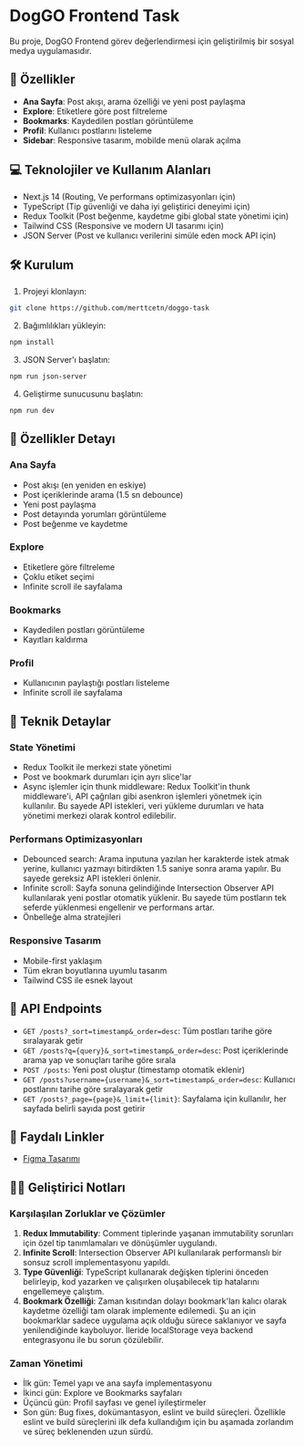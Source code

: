 # DogGO Frontend Task

Bu proje, DogGO Frontend görev değerlendirmesi için geliştirilmiş bir sosyal medya uygulamasıdır.

## 🚀 Özellikler

-   **Ana Sayfa**: Post akışı, arama özelliği ve yeni post paylaşma
-   **Explore**: Etiketlere göre post filtreleme
-   **Bookmarks**: Kaydedilen postları görüntüleme
-   **Profil**: Kullanıcı postlarını listeleme
-   **Sidebar**: Responsive tasarım, mobilde menü olarak açılma

## 💻 Teknolojiler ve Kullanım Alanları

-   Next.js 14 (Routing, Ve performans optimizasyonları için)
-   TypeScript (Tip güvenliği ve daha iyi geliştirici deneyimi için)
-   Redux Toolkit (Post beğenme, kaydetme gibi global state yönetimi için)
-   Tailwind CSS (Responsive ve modern UI tasarımı için)
-   JSON Server (Post ve kullanıcı verilerini simüle eden mock API için)

## 🛠️ Kurulum

1. Projeyi klonlayın:

```bash
git clone https://github.com/merttcetn/doggo-task
```

2. Bağımlılıkları yükleyin:

```bash
npm install
```

3. JSON Server'ı başlatın:

```bash
npm run json-server
```

4. Geliştirme sunucusunu başlatın:

```bash
npm run dev
```

## 🌟 Özellikler Detayı

### Ana Sayfa

-   Post akışı (en yeniden en eskiye)
-   Post içeriklerinde arama (1.5 sn debounce)
-   Yeni post paylaşma
-   Post detayında yorumları görüntüleme
-   Post beğenme ve kaydetme

### Explore

-   Etiketlere göre filtreleme
-   Çoklu etiket seçimi
-   Infinite scroll ile sayfalama

### Bookmarks

-   Kaydedilen postları görüntüleme
-   Kayıtları kaldırma

### Profil

-   Kullanıcının paylaştığı postları listeleme
-   Infinite scroll ile sayfalama

## 🔧 Teknik Detaylar

### State Yönetimi

-   Redux Toolkit ile merkezi state yönetimi
-   Post ve bookmark durumları için ayrı slice'lar
-   Async işlemler için thunk middleware: Redux Toolkit'in thunk middleware'i, API çağrıları gibi asenkron işlemleri yönetmek için kullanılır. Bu sayede API istekleri, veri yükleme durumları ve hata yönetimi merkezi olarak kontrol edilebilir.

### Performans Optimizasyonları

-   Debounced search: Arama inputuna yazılan her karakterde istek atmak yerine, kullanıcı yazmayı bitirdikten 1.5 saniye sonra arama yapılır. Bu sayede gereksiz API istekleri önlenir.
-   Infinite scroll: Sayfa sonuna gelindiğinde Intersection Observer API kullanılarak yeni postlar otomatik yüklenir. Bu sayede tüm postların tek seferde yüklenmesi engellenir ve performans artar.
-   Önbelleğe alma stratejileri

### Responsive Tasarım

-   Mobile-first yaklaşım
-   Tüm ekran boyutlarına uyumlu tasarım
-   Tailwind CSS ile esnek layout

## 🚦 API Endpoints

-   `GET /posts?_sort=timestamp&_order=desc`: Tüm postları tarihe göre sıralayarak getir
-   `GET /posts?q={query}&_sort=timestamp&_order=desc`: Post içeriklerinde arama yap ve sonuçları tarihe göre sırala
-   `POST /posts`: Yeni post oluştur (timestamp otomatik eklenir)
-   `GET /posts?username={username}&_sort=timestamp&_order=desc`: Kullanıcı postlarını tarihe göre sıralayarak getir
-   `GET /posts?_page={page}&_limit={limit}`: Sayfalama için kullanılır, her sayfada belirli sayıda post getirir

## 🔗 Faydalı Linkler

-   [Figma Tasarımı](https://www.figma.com/design/GTtrjzfO78hIUx0iXF8OhW/Doggo-FrontEnd-Task?node-id=371-3418&t=cq3ewo3a4uMk6DBe-1)

## 👨‍💻 Geliştirici Notları

### Karşılaşılan Zorluklar ve Çözümler

1. **Redux Immutability**: Comment tiplerinde yaşanan immutability sorunları için özel tip tanımlamaları ve dönüşümler uygulandı.
2. **Infinite Scroll**: Intersection Observer API kullanılarak performanslı bir sonsuz scroll implementasyonu yapıldı.
3. **Type Güvenliği**: TypeScript kullanarak değişken tiplerini önceden belirleyip, kod yazarken ve çalışırken oluşabilecek tip hatalarını engellemeye çalıştım.
4. **Bookmark Özelliği**: Zaman kısıtından dolayı bookmark'ları kalıcı olarak kaydetme özelliği tam olarak implemente edilemedi. Şu an için bookmarklar sadece uygulama açık olduğu sürece saklanıyor ve sayfa yenilendiğinde kayboluyor. İleride localStorage veya backend entegrasyonu ile bu sorun çözülebilir.

### Zaman Yönetimi

-   İlk gün: Temel yapı ve ana sayfa implementasyonu
-   İkinci gün: Explore ve Bookmarks sayfaları
-   Üçüncü gün: Profil sayfası ve genel iyileştirmeler
-   Son gün: Bug fixes, dokümantasyon, eslint ve build süreçleri. Özellikle eslint ve build süreçlerini ilk defa kullandığım için bu aşamada zorlandım ve süreç beklenenden uzun sürdü.
